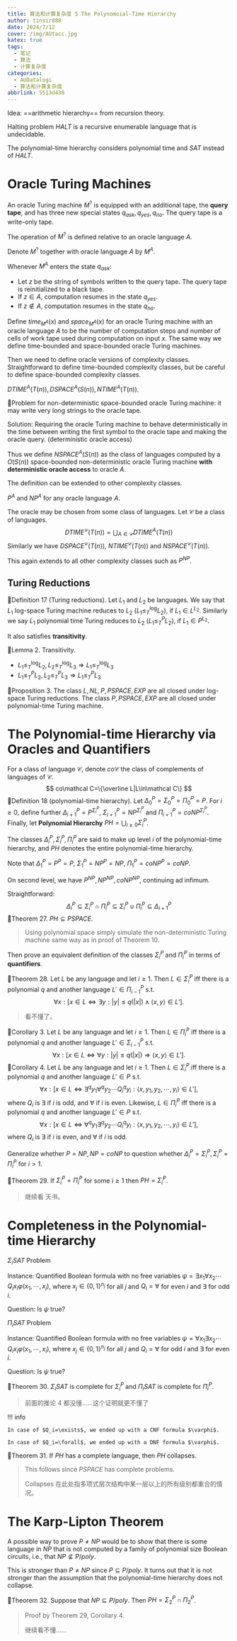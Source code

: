 ```yaml
---
title: 算法和计算复杂度 5 The Polynomoial-Time Hierarchy
author: tinsir888
date: 2024/7/12
cover: /img/AUtacc.jpg
katex: true
tags:
  - 笔记
  - 算法
  - 计算复杂度
categories:
  - AUDatalogi
  - 算法和计算复杂度
abbrlink: 5513d430
---
```


Idea: ==arithmetic hierarchy== from recursion theory.

Halting problem $HALT$ is a recursive enumerable language that is undecidable.

The polynomial-time hierarchy considers polynomial time and $SAT$ instead of $HALT$.

# Oracle Turing Machines

An oracle Turing machine $M^?$ is equipped with an additional tape, the **query tape**, and has three new special states $q_{ask},q_{yes},q_{no}$. The query tape is a write-only tape.

The operation of $M^?$ is defined relative to an oracle language $A$. 

Denote $M^?$ together with oracle language $A$ by $M^A$.

Whenever $M^A$ enters the state $q_{ask}$:

- Let $z$ be the string of symbols written to the query tape. The query tape is reinitialized to a black tape.
- If $z\in A$, computation resumes in the state $q_{yes}$.
- If $z\not\in A$, computation resumes in the state $q_{no}$.

Define $time_{M^A}(x)$ and $space_{M^A}(x)$ for an oracle Turing machine with an oracle language $A$ to be the number of computation steps and number of cells of work tape used during computation on input $x$. The same way we define time-bounded and space-bounded oracle Turing machines.

Then we need to define oracle versions of complexity classes. Straightforward to define time-bounded complexity classes, but be careful to define space-bounded complexity classes.

$DTIME^A(T(n)),DSPACE^A(S(n)),NTIME^A(T(n))$.

:book:Problem for non-deterministic space-bounded oracle Turing machine: it may write very long strings to the oracle tape. 

Solution: Requiring the oracle Turing machine to behave deterministically in the time between writing the first symbol to the oracle tape and making the oracle query. (deterministic oracle access)

Thus we define $NSPACE^A(S(n))$ as the class of languages computed by a $O(S(n))$ space-bounded non-deterministic oracle Turing machine **with deterministic oracle access** to oracle $A$.



The definition can be extended to other complexity classes.

$P^A$ and $NP^A$ for any oracle language $A$.

The oracle may be chosen from some class of languages. Let $\mathcal C$ be a class of languages.
$$
DTIME^\mathcal C(T(n))=\bigcup_{A\in\mathcal C}DTIME^A(T(n))
$$
Similarly we have $DSPACE^\mathcal C(T(n))$, $NTIME^\mathcal C(T(n))$ and $NSPACE^\mathcal C(T(n))$.

This again extends to all other complexity classes such as $P^{NP}$.

## Turing Reductions

:book:Definition 17 (Turing reductions). Let $L_1$ and $L_2$ be languages. We say that $L_1$ log-space Turing machine reduces to $L_2$ ($L_1\le_T^{\log}L_2$), if $L_1\in L^{L_2}$. Similarly we say $L_1$ polynomial time Turing reduces to $L_2$ ($L_1\le_T^PL_2$), if $L_1\in P^{L_2}$.

It also satisfies **transitivity**.

:thinking:Lemma 2. Transitivity.

- $L_1\le_T^{\log}L_2,L_2\le_T^{\log}L_3\Rightarrow L_1\le_T^{\log}L_3$
- $L_1\le_T^{P}L_2,L_2\le_T^{P}L_3\Rightarrow L_1\le_T^{P}L_3$

:thinking:Proposition 3. The class $L,NL,P,PSPACE,EXP$ are all closed under log-space Turing reductions. The class $P,PSPACE,EXP$ are all closed under polynomial-time Turing machine.

# The Polynomial-time Hierarchy via Oracles and Quantifiers

For a class of language $\mathcal C$, denote $co\mathcal C$ the class of complements of languages of $\mathcal C$.
$$
co\mathcal C=\{\overline L|L\in\mathcal C\}
$$
:book:Definition 18 (polynomial-time hierarchy). Let $\Delta_0^P=\Sigma_0^P=\Pi_0^P=P$. For $i\ge0$, define further $\Delta_{i+1}^P=P^{\Sigma_i^P}$, $\Sigma_{i+1}^P=NP^{\Sigma_i^P}$ and $\Pi_{i+1}^P=coNP^{\Sigma_i^P}$. Finally, let **Polynomial Hierarchy** $PH=\bigcup_{i\ge0}\Sigma_i^P$.

The classes $\Delta_i^P,\Sigma_i^P,\Pi_i^P$ are said to make up level $i$ of the polynomial-time hierarchy, and $PH$ denotes the entire polynomial-time hierarchy.

Note that $\Delta_1^P=P^P=P$, $\Sigma_1^P=NP^P=NP$, $\Pi_1^P=coNP^P=coNP$.

On second level, we have $P^{NP}, NP^{NP}, coNP^{NP}$, continuing ad infimum.

Straightforward:
$$
\Delta_i^P\subseteq\Sigma_i^P\cap\Pi_i^P\subseteq\Sigma_i^P\cup\Pi_i^P\subseteq\Delta_{i+1}^P
$$
:dart:Theorem 27. $PH\subseteq PSPACE$.

> Using polynomial space simply simulate the non-deterministic Turing machine same way as in proof of Theorem 10.

Then prove an equivalent definition of the classes $\Sigma_i^P$ and $\Pi_i^P$ in terms of **quantifiers**.

:dart:Theorem 28. Let $L$ be any language and let $i\ge1$. Then $L\in\Sigma_i^P$ iff there is a polynomial $q$ and another language $L'\in\Pi_{i-1}^P$  s.t.
$$
\forall x:[x\in L\Leftrightarrow\exists y:|y|\le q(|x|)\land\langle x,y\rangle\in L'].
$$

> 看不懂了。

:thinking:Corollary 3. Let $L$ be any language and let $i\ge1$. Then $L\in\Pi_i^P$ iff there is a polynomial $q$ and another language $L'\in\Sigma_{i-1}^P$  s.t.
$$
\forall x:[x\in L\Leftrightarrow\forall y:|y|\le q(|x|)\Rightarrow\langle x,y\rangle\in L'].
$$
:thinking:Corollary 4. Let $L$ be any language and let $i\ge1$. Then $L\in\Sigma_i^P$ iff there is a polynomial $q$ and another language $L'\in P$  s.t.
$$
\forall x:[x\in L\Leftrightarrow\exists^qy_1\forall^qy_2\cdots Q_i^qy_i:\langle x,y_1,y_2,\cdots,y_i\rangle\in L'],
$$
where $Q_i$ is $\exists$ if $i$ is odd, and $\forall$ if $i$ is even. Likewise, $L\in\Pi_i^P$ iff there is a polynomial $q$ and another language $L'\in P$ s.t.
$$
\forall x:[x\in L\Leftrightarrow\forall^qy_1\exists^qy_2\cdots Q_i^qy_i:\langle x,y_1,y_2,\cdots,y_i\rangle\in L'],
$$
where $Q_i$ is $\exists$ if $i$ is even, and $\forall$ if $i$ is odd.

Generalize whether $P=NP,NP=coNP$ to question whether $\Delta_i^P=\Sigma_i^P,\Sigma_i^P=\Pi_i^P$ for $i\gt1$.

:dart:Theorem 29. If $\Sigma_i^P=\Pi_i^P$ for some $i\ge1$ then $PH=\Sigma_i^P$.

> 继续看 天书。

# Completeness in the Polynomial-time Hierarchy

$\Sigma_iSAT$ Problem

Instance: Quantified Boolean formula with no free variables $\psi=\exists x_1\forall x_2\cdots Q_ix_i\varphi(x_1,\cdots,x_i)$, where $x_j\in\{0,1\}^{n_j}$ for all $j$ and $Q_i=\forall$ for even $i$ and $\exists$ for odd $i$.

Question: Is $\psi$ true?



$\Pi_iSAT$ Problem

Instance: Quantified Boolean formula with no free variables $\psi=\forall x_1\exists x_2\cdots Q_ix_i\varphi(x_1,\cdots,x_i)$, where $x_j\in\{0,1\}^{n_j}$ for all $j$ and $Q_i=\forall$ for odd $i$ and $\exists$ for even $i$.

Question: Is $\psi$ true?



:dart:Theorem 30. $\Sigma_iSAT$ is complete for $\Sigma_i^P$ and $\Pi_iSAT$ is complete for $\Pi_i^P$.

> 前面的推论 4 都没懂……这个证明就更不懂了

!!! info

    In case of $Q_i=\exists$, we ended up with a CNF formula $\varphi$.

    In case of $Q_i=\forall$, we ended up with a DNF formula $\varphi$.



:dart:Theorem 31. If $PH$ has a complete language, then $PH$ collapses.

> This follows since $PSPACE$ has complete problems.
>
> Collapses 在此处指多项式层次结构中某一层以上的所有级别都重合的情况。

# The Karp-Lipton Theorem

A possible way to prove $P\neq NP$ would be to show that there is some language in $NP$ that is not computed by a family of polynomial size Boolean circuits, i.e., that $NP\not\subseteq P/poly$.

This is stronger than $P\neq NP$ since $P\subseteq P/poly$. It turns out that it is not stronger than the assumption that the polynomial-time hierarchy does not collapse.

:dart:Theorem 32. Suppose that $NP\subseteq P/poly$. Then $PH=\Sigma_2^P\cap\Pi_2^P$.

> Proof by Theorem 29, Corollary 4.
>
> 继续看不懂……